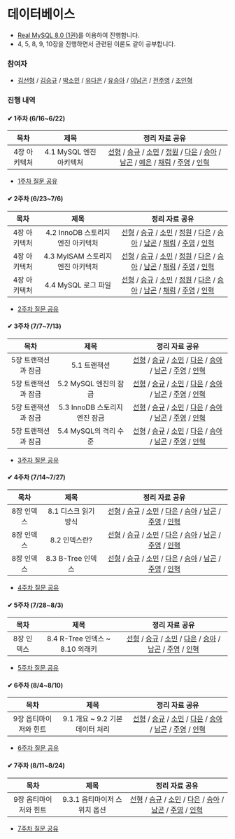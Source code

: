 # 데이터베이스

- [Real MySQL 8.0 (1권)](https://www.yes24.com/Product/Goods/103415627)를 이용하여 진행합니다.
- 4, 5, 8, 9, 10장을 진행하면서 관련된 이론도 같이 공부합니다.

### 참여자

- [김선형](https://github.com/tjsguddl96) / [김승규](https://github.com/pickac4rd) / [박소민](https://github.com/yygs321) /  [유다은](https://github.com/yudaeun) / [유승아](https://github.com/SeungAh-Yoo99) / [이남곤](https://github.com/ng-lee) / [전주영](https://github.com/juuyoungjeon) / [조인혁](https://github.com/InHyeok-J)

### 진행 내역

#### ✔ 1주차 (6/16~6/22)

| 목차 | 제목 | 정리 자료 공유 |
| :-----: | :-----: | :-----: |
| 4장 아키텍처 | 4.1 MySQL 엔진 아키텍처 | [선형](https://indecisive-phalange-003.notion.site/4-1-MySQL-7ac55a3558c34ac885238d72125cd9b6?pvs=4) / [승규](https://careful-fan-de2.notion.site/4-96d38d1d028e4db39292000996f69800?pvs=4) / [소민](https://fluorescent-polka-59d.notion.site/chap4-35678f0a6147446e8ff561001f803d56?pvs=4) / [정원](https://efficacious-pomelo-4e3.notion.site/4-1-MySQL-638ec09bf3404d64bd50a42b29f7fe3a?pvs=4) / [다은](https://livesonlyoneday.notion.site/REAL-MySQL-467401eaacfc4de3a4616e5e65b93431?pvs=4) / [승아](https://substantial-radish-aee.notion.site/4-1-MySQL-5a21de2eb5924c04942d3756f98660e5?pvs=4) / [남곤](https://ng-lee.notion.site/4-1-MySQL-d588fc87fc3d4c23bd76d6e78aa4b143?pvs=4) / [예은]() / [채림](https://tropical-border-e6f.notion.site/4-1-MySQL-df4f7cfb94ab45c79bdec517006ebea5?pvs=4) / [주영](https://tin-colossus-852.notion.site/4-2db7cc42933f4e6390044348b390020c?pvs=4) / [인혁](https://peppered-viscount-bd6.notion.site/RealMySQL-4-1-MySQL-9a10913c6c7443d780b3fff6721e61cc?pvs=4) |

- [1주차 질문 공유](https://github.com/SSAFY-S0914/CS-Study/blob/main/3.%20%EB%8D%B0%EC%9D%B4%ED%84%B0%EB%B2%A0%EC%9D%B4%EC%8A%A4/%EC%A7%88%EB%AC%B8%EB%AA%A9%EB%A1%9D/1%EC%A3%BC%EC%B0%A8.md)

#### ✔ 2주차 (6/23~7/6)

| 목차 | 제목 | 정리 자료 공유 |
| :-----: | :-----: | :-----: |
| 4장 아키텍처 | 4.2 InnoDB 스토리지 엔진 아키텍처 | [선형](https://indecisive-phalange-003.notion.site/4-2-InnoDB-4ba6640ab1544333a77af34569edc94e?pvs=4) / [승규](https://www.notion.so/4-96d38d1d028e4db39292000996f69800#62c685d157274837a494619fbece78b6) / [소민](https://fluorescent-polka-59d.notion.site/4-2-InnoDB-035ed0fa614541d28cb17d01281e2195?pvs=4) / [정원](https://efficacious-pomelo-4e3.notion.site/4-2-InnoDB-8cd4862357b24d7683ebcff3709ce42a?pvs=4) / [다은](https://livesonlyoneday.notion.site/REAL-MySQL-467401eaacfc4de3a4616e5e65b93431?pvs=4) / [승아](https://substantial-radish-aee.notion.site/4-2-InnoDB-ef8e60ecba42424eb0ec620639c158cb?pvs=4) / [남곤](https://ng-lee.notion.site/4-2-InnoDB-c805ccd738d1420981b7a5380c27b7ba?pvs=4) / [채림](https://tropical-border-e6f.notion.site/4-2-4-3-60ee790e75034c60adb434a60aa05f8d?pvs=4) / [주영](https://tin-colossus-852.notion.site/4-2-InnoDB-67fbe8b588ae401ab45f46f08545dad5?pvs=4) / [인혁](https://peppered-viscount-bd6.notion.site/RealMySQL-4-2-Innodb-4-3-4-4-c0f673dc813342e19429988bc1b3c632?pvs=4) |
| 4장 아키텍처 | 4.3 MyISAM 스토리지 엔진 아키텍처 | [선형](https://indecisive-phalange-003.notion.site/4-3-MyISAM-c329d7936da341dc976d0da8a1637715?pvs=4) / [승규]() / [소민](https://fluorescent-polka-59d.notion.site/4-3-MyISAM-125f640415a74ea19735e38408ec67b3?pvs=4) / [정원](https://efficacious-pomelo-4e3.notion.site/4-3-MyISAM-4e1e319c56e94a248ec11d9070622f42?pvs=4) / [다은](https://livesonlyoneday.notion.site/REAL-MySQL-467401eaacfc4de3a4616e5e65b93431?pvs=4) / [승아](https://substantial-radish-aee.notion.site/4-3-MyISAM-30c8d06c297640cc873a29dc10a5de13?pvs=4) / [남곤](https://ng-lee.notion.site/4-3-MyISAM-a087b7643de644b0941fbc3cee7ad7b3?pvs=4) / [채림]() / [주영](https://tin-colossus-852.notion.site/4-3-MyISAM-a2fc6b787a8342a7a21ae9a9dd3335f3?pvs=4) / [인혁](https://peppered-viscount-bd6.notion.site/RealMySQL-4-2-Innodb-4-3-4-4-c0f673dc813342e19429988bc1b3c632?pvs=4) |
| 4장 아키텍처 | 4.4 MySQL 로그 파일 | [선형](https://indecisive-phalange-003.notion.site/4-4-MySQL-b8a835f264854fb598a6c86ff195c4cf?pvs=4) / [승규]() / [소민](https://fluorescent-polka-59d.notion.site/4-4-MySQL-186dafad4e1443a9bcc2dda403ee9b88?pvs=4) / [정원](https://efficacious-pomelo-4e3.notion.site/4-4-MySQL-810a2a1e138f4874a6a07195e49a86bb?pvs=4) / [다은](https://livesonlyoneday.notion.site/REAL-MySQL-467401eaacfc4de3a4616e5e65b93431?pvs=4) / [승아](https://substantial-radish-aee.notion.site/4-4-MySQL-9fc0ed1a7ddb4548ad48092a238f1de3?pvs=4) / [남곤](https://ng-lee.notion.site/4-4-MySQL-0ed5007e5f744c76b00e35095b5cb4be?pvs=4) / [채림](https://tropical-border-e6f.notion.site/4-2-4-3-60ee790e75034c60adb434a60aa05f8d?pvs=4) / [주영](https://tin-colossus-852.notion.site/4-4-MySQL-f2f837ee4b8c4dfd864d6ffb58cddca8?pvs=4) / [인혁](https://peppered-viscount-bd6.notion.site/RealMySQL-4-2-Innodb-4-3-4-4-c0f673dc813342e19429988bc1b3c632?pvs=4) |

- [2주차 질문 공유](https://github.com/SSAFY-S0914/CS-Study/blob/main/3.%20%EB%8D%B0%EC%9D%B4%ED%84%B0%EB%B2%A0%EC%9D%B4%EC%8A%A4/%EC%A7%88%EB%AC%B8%EB%AA%A9%EB%A1%9D/2%EC%A3%BC%EC%B0%A8.md)

#### ✔ 3주차 (7/7~7/13)

| 목차 | 제목 | 정리 자료 공유 |
| :-----: | :-----: | :-----: |
| 5장 트랜잭션과 잠금 | 5.1 트랜잭션 | [선형](https://indecisive-phalange-003.notion.site/5-1-c924bb0887e0485ebeee6d1b695f4026?pvs=4) / [승규](https://careful-fan-de2.notion.site/5-2090ba84d0bc479293cdca786053b34b?pvs=4) / [소민](https://fluorescent-polka-59d.notion.site/5-e68e3818278048079a48fd797fc40f3c?pvs=4) / [다은](https://livesonlyoneday.notion.site/REAL-MySQL-467401eaacfc4de3a4616e5e65b93431?pvs=4) / [승아](https://substantial-radish-aee.notion.site/5-530a3875fe764e739470e552b8ee2727?pvs=4) / [남곤](https://ng-lee.notion.site/5-1-e239b0d1a8f4432b864df1b34cc49b24?pvs=4) / [주영](https://tin-colossus-852.notion.site/5-d01dee0d36dc47b6975bdceafd001e00?pvs=4) / [인혁](https://peppered-viscount-bd6.notion.site/RealMySQL-5-43dafddbdf4041cdb91bf4dea091ad5d?pvs=4) |
| 5장 트랜잭션과 잠금 | 5.2 MySQL 엔진의 잠금 | [선형](https://indecisive-phalange-003.notion.site/5-2-MySQL-8b2c28da8b3b48d3bb38211ac46d300e?pvs=4) / [승규](https://careful-fan-de2.notion.site/5-2090ba84d0bc479293cdca786053b34b?pvs=4) / [소민](https://fluorescent-polka-59d.notion.site/5-e68e3818278048079a48fd797fc40f3c?pvs=4) / [다은](https://livesonlyoneday.notion.site/REAL-MySQL-467401eaacfc4de3a4616e5e65b93431?pvs=4) / [승아](https://substantial-radish-aee.notion.site/5-530a3875fe764e739470e552b8ee2727?pvs=4) / [남곤](https://ng-lee.notion.site/5-2-MySQL-6a77be1be01241fa9f9c6da2307374a5?pvs=4) / [주영](https://tin-colossus-852.notion.site/5-d01dee0d36dc47b6975bdceafd001e00?pvs=4) / [인혁](https://peppered-viscount-bd6.notion.site/RealMySQL-5-43dafddbdf4041cdb91bf4dea091ad5d?pvs=4) |
| 5장 트랜잭션과 잠금 | 5.3 InnoDB 스토리지 엔진 잠금 | [선형](https://indecisive-phalange-003.notion.site/5-3-InnoDB-82e0a455bba5431d8c243fafaa5b29b9?pvs=4) / [승규](https://careful-fan-de2.notion.site/5-2090ba84d0bc479293cdca786053b34b?pvs=4) / [소민](https://fluorescent-polka-59d.notion.site/5-e68e3818278048079a48fd797fc40f3c?pvs=4) / [다은](https://livesonlyoneday.notion.site/REAL-MySQL-467401eaacfc4de3a4616e5e65b93431?pvs=4) / [승아](https://substantial-radish-aee.notion.site/5-530a3875fe764e739470e552b8ee2727?pvs=4) / [남곤](https://ng-lee.notion.site/5-3-InnoDB-00b35a16f0a84f97a5482bb9694e4fa9?pvs=4) / [주영](https://tin-colossus-852.notion.site/5-d01dee0d36dc47b6975bdceafd001e00?pvs=4) / [인혁](https://peppered-viscount-bd6.notion.site/RealMySQL-5-43dafddbdf4041cdb91bf4dea091ad5d?pvs=4) |
| 5장 트랜잭션과 잠금 | 5.4 MySQL의 격리 수준 | [선형](https://indecisive-phalange-003.notion.site/5-4-MySQL-f84d3b1abb494d11bb2bd3c690da3195?pvs=4) / [승규](https://careful-fan-de2.notion.site/5-2090ba84d0bc479293cdca786053b34b?pvs=4) / [소민](https://fluorescent-polka-59d.notion.site/5-e68e3818278048079a48fd797fc40f3c?pvs=4) / [다은](https://livesonlyoneday.notion.site/REAL-MySQL-467401eaacfc4de3a4616e5e65b93431?pvs=4) / [승아](https://substantial-radish-aee.notion.site/5-530a3875fe764e739470e552b8ee2727?pvs=4) / [남곤](https://ng-lee.notion.site/5-4-MySQL-42b4c2924c5347b38b96b811e6ac448a?pvs=4) / [주영](https://tin-colossus-852.notion.site/5-d01dee0d36dc47b6975bdceafd001e00?pvs=4) / [인혁](https://peppered-viscount-bd6.notion.site/RealMySQL-5-43dafddbdf4041cdb91bf4dea091ad5d?pvs=4) |

- [3주차 질문 공유](https://github.com/SSAFY-S0914/CS-Study/blob/main/3.%20%EB%8D%B0%EC%9D%B4%ED%84%B0%EB%B2%A0%EC%9D%B4%EC%8A%A4/%EC%A7%88%EB%AC%B8%EB%AA%A9%EB%A1%9D/3%EC%A3%BC%EC%B0%A8.md)

#### ✔ 4주차 (7/14~7/27)

| 목차 | 제목 | 정리 자료 공유 |
| :-----: | :-----: | :-----: |
| 8장 인덱스 | 8.1 디스크 읽기 방식 | [선형](https://indecisive-phalange-003.notion.site/8-1-ab9c0fc302f14e23bf1ed0f3ef69a6e8?pvs=4) / [승규]() / [소민](https://fluorescent-polka-59d.notion.site/8-c2ce0e8a83ad47fd88094bfdc19dd699?pvs=4) / [다은](https://livesonlyoneday.notion.site/REAL-MySQL-467401eaacfc4de3a4616e5e65b93431?pvs=4) / [승아](https://substantial-radish-aee.notion.site/8-3378128588da477a89d23c4f680510a6?pvs=4) / [남곤](https://ng-lee.notion.site/8-1-4ccbd201a6a441dda9df68e1f1b8ef06?pvs=4) / [주영](https://tin-colossus-852.notion.site/8-f5c2b228f64141b6b5d7f602fed3e52c?pvs=4) / [인혁]() |
| 8장 인덱스 | 8.2 인덱스란? | [선형](https://indecisive-phalange-003.notion.site/8-2-4d02cb1f066f4cc38b3efde8bb0c7612?pvs=4) / [승규]() / [소민](https://fluorescent-polka-59d.notion.site/8-c2ce0e8a83ad47fd88094bfdc19dd699?pvs=4) / [다은](https://livesonlyoneday.notion.site/REAL-MySQL-467401eaacfc4de3a4616e5e65b93431?pvs=4) / [승아](https://substantial-radish-aee.notion.site/8-3378128588da477a89d23c4f680510a6?pvs=4) / [남곤](https://ng-lee.notion.site/8-2-5ddb21cb1e5441b49c0b4d42ccb9ec17?pvs=4) / [주영](https://tin-colossus-852.notion.site/8-f5c2b228f64141b6b5d7f602fed3e52c?pvs=4) / [인혁]() |
| 8장 인덱스 | 8.3 B-Tree 인덱스 | [선형](https://indecisive-phalange-003.notion.site/8-3-B-Tree-567c981c2715440d8a7825b4a9684823?pvs=4) / [승규]() / [소민](https://fluorescent-polka-59d.notion.site/8-c2ce0e8a83ad47fd88094bfdc19dd699?pvs=4) / [다은](https://livesonlyoneday.notion.site/REAL-MySQL-467401eaacfc4de3a4616e5e65b93431?pvs=4) / [승아](https://substantial-radish-aee.notion.site/8-3378128588da477a89d23c4f680510a6?pvs=4) / [남곤](https://ng-lee.notion.site/8-3-B-Tree-65bb694d1bbe4c24ad90fd7403bcca06?pvs=4) / [주영](https://tin-colossus-852.notion.site/8-f5c2b228f64141b6b5d7f602fed3e52c?pvs=4) / [인혁]() |

- [4주차 질문 공유](https://github.com/SSAFY-S0914/CS-Study/blob/main/3.%20%EB%8D%B0%EC%9D%B4%ED%84%B0%EB%B2%A0%EC%9D%B4%EC%8A%A4/%EC%A7%88%EB%AC%B8%EB%AA%A9%EB%A1%9D/4%EC%A3%BC%EC%B0%A8.md)

#### ✔ 5주차 (7/28~8/3)

| 목차 | 제목 | 정리 자료 공유 |
| :-----: | :-----: | :-----: |
| 8장 인덱스 | 8.4 R-Tree 인덱스 ~ 8.10 외래키 | [선형](https://indecisive-phalange-003.notion.site/8-c28581a271f14b6e86ea1beaa6d61c32?pvs=4) / [승규]() / [소민]() / [다은](https://livesonlyoneday.notion.site/REAL-MySQL-467401eaacfc4de3a4616e5e65b93431?pvs=4) / [승아](https://substantial-radish-aee.notion.site/8-3378128588da477a89d23c4f680510a6?pvs=4) / [남곤](https://ng-lee.notion.site/5-1f63d38fe7964f16bfd90506780f2b32?pvs=4) / [주영](https://tin-colossus-852.notion.site/8-f5c2b228f64141b6b5d7f602fed3e52c?pvs=4) / [인혁]() |

- [5주차 질문 공유](https://github.com/SSAFY-S0914/CS-Study/blob/main/3.%20%EB%8D%B0%EC%9D%B4%ED%84%B0%EB%B2%A0%EC%9D%B4%EC%8A%A4/%EC%A7%88%EB%AC%B8%EB%AA%A9%EB%A1%9D/5%EC%A3%BC%EC%B0%A8.md)

#### ✔ 6주차 (8/4~8/10)

| 목차 | 제목 | 정리 자료 공유 |
| :-----: | :-----: | :-----: |
| 9장 옵티마이저와 힌트 | 9.1 개요 ~ 9.2 기본 데이터 처리 | [선형](https://indecisive-phalange-003.notion.site/9-33e84a5e905f48858a8f6b2a8b0d7264?pvs=4) / [승규](https://careful-fan-de2.notion.site/9-cdbbd3122c3a47ad91b4d9310b88ba86?pvs=4) / [소민](https://fluorescent-polka-59d.notion.site/9-0c6d41893d544d85ba2344923359c906?pvs=4) / [다은](https://livesonlyoneday.notion.site/REAL-MySQL-467401eaacfc4de3a4616e5e65b93431?pvs=4) / [승아](https://substantial-radish-aee.notion.site/9-c45099e83afa4dae83854fcb024db5ff?pvs=4) / [남곤](https://ng-lee.notion.site/6-de05610bb0c84c8f8e9a21f132f27cfb?pvs=4) / [주영](https://tin-colossus-852.notion.site/9-1aa4be88832e4c8d81b5a332f8946302?pvs=4) / [인혁]() |

- [6주차 질문 공유](https://github.com/SSAFY-S0914/CS-Study/blob/main/3.%20%EB%8D%B0%EC%9D%B4%ED%84%B0%EB%B2%A0%EC%9D%B4%EC%8A%A4/%EC%A7%88%EB%AC%B8%EB%AA%A9%EB%A1%9D/6%EC%A3%BC%EC%B0%A8.md)

#### ✔ 7주차 (8/11~8/24)

| 목차 | 제목 | 정리 자료 공유 |
| :-----: | :-----: | :-----: |
| 9장 옵티마이저와 힌트 | 9.3.1 옵티마이저 스위치 옵션 | [선형](https://indecisive-phalange-003.notion.site/9-3-5f53dea0e1094d69afd99a482629efde?pvs=4) / [승규]() / [소민]() / [다은]() / [승아](https://substantial-radish-aee.notion.site/9-c45099e83afa4dae83854fcb024db5ff?pvs=4) / [남곤]() / [주영]() / [인혁](https://peppered-viscount-bd6.notion.site/RealMySQl9-3-677e252e11c5421eaf1634d3d208e72f?pvs=4) |

- [7주차 질문 공유](https://github.com/SSAFY-S0914/CS-Study/blob/main/3.%20%EB%8D%B0%EC%9D%B4%ED%84%B0%EB%B2%A0%EC%9D%B4%EC%8A%A4/%EC%A7%88%EB%AC%B8%EB%AA%A9%EB%A1%9D/7%EC%A3%BC%EC%B0%A8.md)

